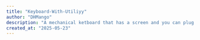 ```yaml
---
title: "Keyboard-With-Utiliyy"
author: "DHMango"
description: "A mechanical ketboard that has a screen and you can plug a mouse into"
created_at: "2025-05-23"
---
```

